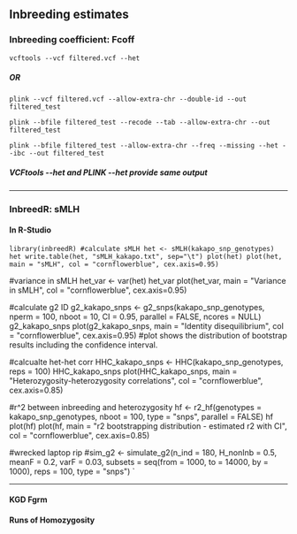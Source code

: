## Inbreeding estimates


### Inbreeding coefficient: Fcoff

`vcftools --vcf filtered.vcf --het`

##### OR

`plink --vcf filtered.vcf --allow-extra-chr --double-id --out filtered_test`

`plink --bfile filtered_test --recode --tab --allow-extra-chr --out filtered_test`

`plink --bfile filtered_test --allow-extra-chr --freq --missing --het --ibc --out filtered_test`


##### VCFtools --het and PLINK --het provide same output


***


### InbreedR: sMLH

#### In R-Studio

`library(inbreedR)
#calculate sMLH
het <- sMLH(kakapo_snp_genotypes)
het
write.table(het, "sMLH_kakapo.txt", sep="\t")
plot(het)
plot(het, main = "sMLH",
     col = "cornflowerblue", cex.axis=0.95)`


#variance in sMLH
het_var <- var(het)
het_var
plot(het_var, main = "Variance in sMLH", col = "cornflowerblue", cex.axis=0.95)


#calculate g2 ID 
g2_kakapo_snps <- g2_snps(kakapo_snp_genotypes, nperm = 100, nboot = 10, CI = 0.95, parallel = FALSE, ncores = NULL)
g2_kakapo_snps
plot(g2_kakapo_snps, main = "Identity disequilibrium", col = "cornflowerblue", cex.axis=0.95)
#plot shows the distribution of bootstrap results including the confidence interval.


#calcualte het-het corr 
HHC_kakapo_snps <- HHC(kakapo_snp_genotypes, reps = 100)
HHC_kakapo_snps
plot(HHC_kakapo_snps, main = "Heterozygosity-heterozygosity correlations", col = "cornflowerblue", cex.axis=0.85)


#r^2 between inbreeding and heterozygosity
hf <- r2_hf(genotypes = kakapo_snp_genotypes, nboot = 100, type = "snps", parallel = FALSE)
hf
plot(hf)
plot(hf, main = "r2 bootstrapping distribution - estimated r2 with CI", col = "cornflowerblue", cex.axis=0.85)


#wrecked laptop rip
#sim_g2 <- simulate_g2(n_ind = 180, H_nonInb = 0.5, meanF = 0.2, varF = 0.03, subsets = seq(from = 1000, to = 14000, by = 1000), reps = 100, type = "snps")
`

***


#### KGD Fgrm

#### Runs of Homozygosity
